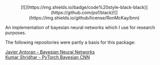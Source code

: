 <div align="center">
    [![](https://img.shields.io/badge/code%20style-black-black)](https://github.com/psf/black)![](https://img.shields.io/github/license/RonMcKay/bnn)
</div>

An implementation of bayesian neural networks which I use for research purposes.

The following repositories were partly a basis for this package:

[Javier Antoran - Bayesian Neural Networks](https://github.com/JavierAntoran/Bayesian-Neural-Networks)  
[Kumar Shridhar - PyTorch Bayesian CNN](https://github.com/kumar-shridhar/PyTorch-BayesianCNN)
